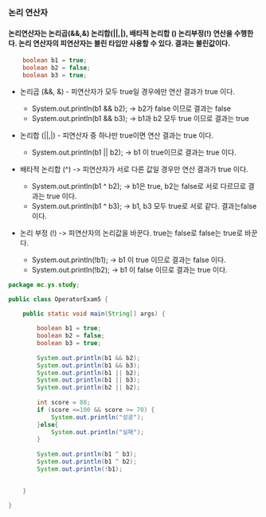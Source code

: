 ### 논리 연산자

#### 논리연산자는 논리곱(&&,&) 논리합(||,|), 배타적 논리합 () 논리부정(!) 연산을 수행한다. 논리 연산자의 피연산자는 블린 타입만 사용할 수 있다. 결과는 불린값이다.

```java
    boolean b1 = true;
    boolean b2 = false;
    boolean b3 = true;
```

- 논리곱 (&&, &) - 피연산자가 모두 true일 경우에만 연산 결과가 true 이다.

  - System.out.println(b1 && b2); -> b2가 false 이므로 결과는 false
  - System.out.println(b1 && b3); -> b1과 b2 모두 true 이므로 결과는 true

  

- 논리합 (||,|) - 피연산자 중 하나만 true이면 연산 결과는 true 이다.

  - System.out.println(b1 || b2); -> b1 이 true이므로 결과는 true 이다.

  

- 배타적 논리합 (^) -> 피연산자가 서로 다른 값일 경우만 연산 결과가 true 이다.

  - System.out.println(b1 ^ b2); -> b1은 true, b2는 false로 서로 다르므로 결과는 true 이다.
  - System.out.println(b1 ^ b3); -> b1, b3 모두 true로 서로 같다. 결과는false 이다.

  

- 논리 부정 (!) -> 피연산자의 논리값을 바꾼다. true는 false로 false는 true로 바꾼다.

  - System.out.println(!b1); -> b1 이 true 이므로 결과는 false 이다.
  - System.out.println(!b2); -> b1 이 false 이므로 결과는 true 이다.

```java
package mc.ys.study;

public class OperatorExam5 {

	public static void main(String[] args) {
		
		boolean b1 = true;
		boolean b2 = false;
		boolean b3 = true;
		
		System.out.println(b1 && b2);
		System.out.println(b1 && b3);
		System.out.println(b1 || b2);
		System.out.println(b1 || b3);
		System.out.println(b2 || b2);
		
		int score = 88;
		if (score <=100 && score >= 70) {
			System.out.println("성공");
		}else{
			System.out.println("실패");
		}
		
		System.out.println(b1 ^ b3);
		System.out.println(b1 ^ b2);
		System.out.println(!b1);
		

	}

}

```

